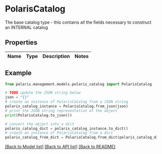 <!--

 Copyright (c) 2024 Snowflake Computing Inc.
 
 Licensed under the Apache License, Version 2.0 (the "License");
 you may not use this file except in compliance with the License.
 You may obtain a copy of the License at
 
      http://www.apache.org/licenses/LICENSE-2.0
 
 Unless required by applicable law or agreed to in writing, software
 distributed under the License is distributed on an "AS IS" BASIS,
 WITHOUT WARRANTIES OR CONDITIONS OF ANY KIND, either express or implied.
 See the License for the specific language governing permissions and
 limitations under the License.

-->
# PolarisCatalog

The base catalog type - this contains all the fields necessary to construct an INTERNAL catalog

## Properties

Name | Type | Description | Notes
------------ | ------------- | ------------- | -------------

## Example

```python
from polaris.management.models.polaris_catalog import PolarisCatalog

# TODO update the JSON string below
json = "{}"
# create an instance of PolarisCatalog from a JSON string
polaris_catalog_instance = PolarisCatalog.from_json(json)
# print the JSON string representation of the object
print(PolarisCatalog.to_json())

# convert the object into a dict
polaris_catalog_dict = polaris_catalog_instance.to_dict()
# create an instance of PolarisCatalog from a dict
polaris_catalog_from_dict = PolarisCatalog.from_dict(polaris_catalog_dict)
```
[[Back to Model list]](../README.md#documentation-for-models) [[Back to API list]](../README.md#documentation-for-api-endpoints) [[Back to README]](../README.md)


